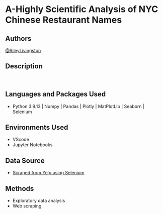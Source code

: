 # A-Highly Scientific Analysis of NYC Chinese Restaurant Names
<h2>Authors</h2>

<a href="https://github.com/Riley-livingston"> @RileyLivingston</a>

<h2>Description</h2>

<br />
<h2>Languages and Packages Used</h2>

- Python 3.9.13 | Numpy | Pandas | Plotly | MatPlotLib | Seaborn | Selenium
  

<h2>Environments Used </h2>

- VScode
- Jupyter Notebooks

<h2>Data Source</h2>

- <a href=""> Scraped from Yelp using Selenium </a>

<h2>Methods</h2>

- Exploratory data analysis
- Web scraping
